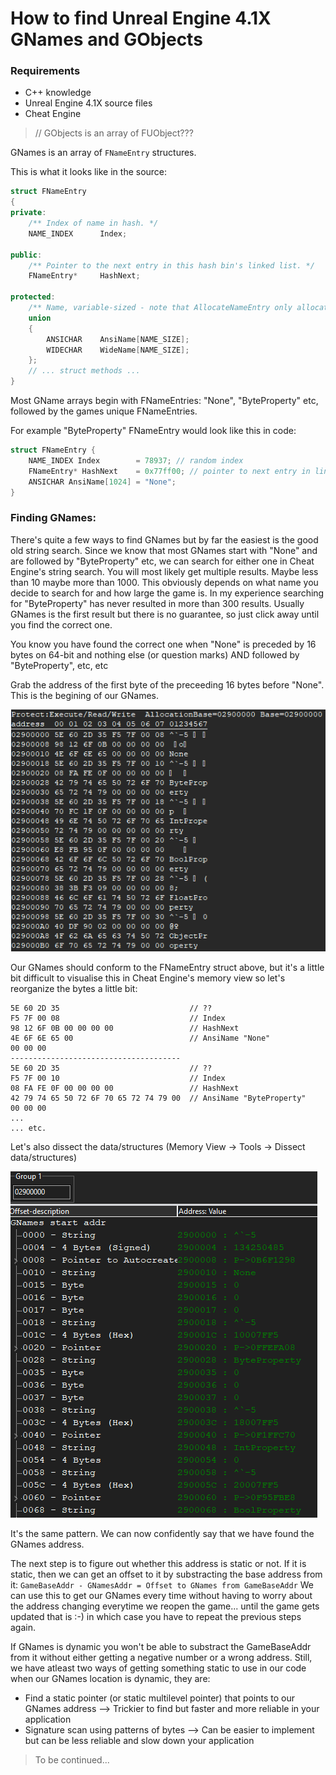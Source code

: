 # How to find Unreal Engine 4.1X GNames and GObjects

### Requirements

- C++ knowledge
- Unreal Engine 4.1X source files
- Cheat Engine

> // GObjects is an array of FUObject???

GNames is an array of `FNameEntry` structures.

This is what it looks like in the source:

```c++
struct FNameEntry
{
private:
	/** Index of name in hash. */
	NAME_INDEX		Index;

public:
	/** Pointer to the next entry in this hash bin's linked list. */
	FNameEntry*		HashNext;

protected:
	/** Name, variable-sized - note that AllocateNameEntry only allocates memory as needed. */
	union
	{
		ANSICHAR	AnsiName[NAME_SIZE];
		WIDECHAR	WideName[NAME_SIZE];
	};
	// ... struct methods ...
}
```

Most GName arrays begin with FNameEntries: "None", "ByteProperty" etc, followed by the games unique FNameEntries.

For example "ByteProperty" FNameEntry would look like this in code:

```c++
struct FNameEntry {
	NAME_INDEX Index        = 78937; // random index
	FNameEntry* HashNext    = 0x77ff00; // pointer to next entry in linked list
	ANSICHAR AnsiName[1024] = "None";
}
```

### Finding GNames:

There's quite a few ways to find GNames but by far the easiest is the good old string search.
Since we know that most GNames start with "None" and are followed by "ByteProperty" etc, we can search for either one in Cheat Engine's string search.
You will most likely get multiple results. Maybe less than 10 maybe more than 1000. This obviously depends on what name you decide to search for and how large the game is.
In my experience searching for "ByteProperty" has never resulted in more than 300 results.
Usually GNames is the first result but there is no guarantee, so just click away until you find the correct one.

You know you have found the correct one when "None" is preceded by 16 bytes on 64-bit and nothing else (or question marks) AND followed by "ByteProperty", etc, etc

Grab the address of the first byte of the preceeding 16 bytes before "None". This is the begining of our GNames.

![Alt 1-png](https://raw.githubusercontent.com/untyper/ue4-gnames-gobjects-guide/main/img/1.png)

Our GNames should conform to the FNameEntry struct above, but it's a little bit difficult to visualise this in Cheat Engine's memory view so let's reorganize the bytes a little bit:

```
5E 60 2D 35                             // ??
F5 7F 00 08                             // Index
98 12 6F 0B 00 00 00 00                 // HashNext
4E 6F 6E 65 00                          // AnsiName "None"
00 00 00                                
--------------------------------------
5E 60 2D 35                             // ??
F5 7F 00 10                             // Index
08 FA FE 0F 00 00 00 00                 // HashNext
42 79 74 65 50 72 6F 70 65 72 74 79 00  // AnsiName "ByteProperty"
00 00 00
...
... etc.
```

Let's also dissect the data/structures (Memory View -> Tools -> Dissect data/structures)

![Alt 2-png](https://raw.githubusercontent.com/untyper/ue4-gnames-gobjects-guide/main/img/2.png)

It's the same pattern.
We can now confidently say that we have found the GNames address.

The next step is to figure out whether this address is static or not. If it is static, then we can get an offset to it by substracting the base address from it:
`GameBaseAddr - GNamesAddr = Offset to GNames from GameBaseAddr`
We can use this to get our GNames every time without having to worry about the address changing everytime we reopen the game... until the game gets updated that is :-) in which case you have to repeat the previous steps again.

If GNames is dynamic you won't be able to substract the GameBaseAddr from it without either getting a negative number or a wrong address.
Still, we have atleast two ways of getting something static to use in our code when our GNames location is dynamic, they are:

- Find a static pointer (or static multilevel pointer) that points to our GNames address --> Trickier to find but faster and more reliable in your application
- Signature scan using patterns of bytes --> Can be easier to implement but can be less reliable and slow down your application

> To be continued...
